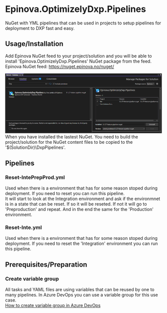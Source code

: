 # Epinova.OptimizelyDxp.Pipelines
NuGet with YML pipelines that can be used in projects to setup pipelines for deployment to DXP fast and easy. 

## Usage/Installation
Add Epinova NuGet feed to your project/solution and you will be able to install 'Epinova.OptimizelyDxp.Pipelines' NuGet package from the feed.  
Epinova NuGet feed: https://nuget.epinova.no/nuget/  
  
![Install NuGet](InstallNuGet.png)
When you have installed the lastest NuGet. You need to build the project/solution for the NuGet content files to be copied to the '$(SolutionDir)\DxpPipelines'.  

## Pipelines
### Reset-IntePrepProd.yml
Used when there is a environment that has for some reason stoped during deployment. If you need to reset you can run this pipeline.  
It will start to look at the Integration environment and ask if the environmnet is in a state that can be reset. If so it will be reseted. If not it will go to 'Preproduction' and repeat. And in the end the same for the 'Production' environment. 

### Reset-Inte.yml
Used when there is a environment that has for some reason stoped during deployment. If you need to reset the 'Integration' environment you can run this pipeline.  

## Prerequisites/Preparation
### Create variable group
All tasks and YAML files are using variables that can be reused by one to many pipelines. In Azure DevOps you can use a variable group for this use case.  
[How to create variable group in Azure DevOps](../documentation/CreateVariableGroup.md)  
